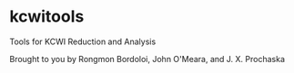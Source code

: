 # kcwitools
Tools for KCWI Reduction and Analysis

Brought to you by Rongmon Bordoloi, John O'Meara, and J. X. Prochaska
